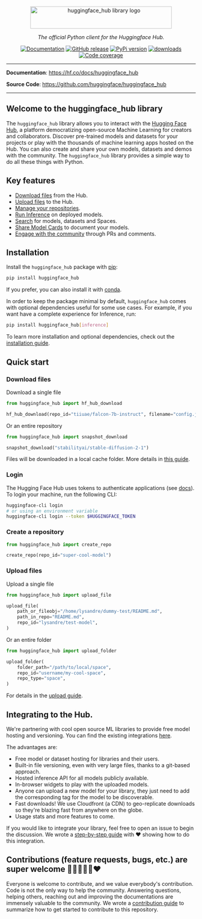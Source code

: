 <p align="center">
  <br/>
    <img alt="huggingface_hub library logo" src="https://huggingface.co/datasets/huggingface/documentation-images/raw/main/huggingface_hub.svg" width="376" height="59" style="max-width: 100%;">
  <br/>
</p>

<p align="center">
    <i>The official Python client for the Huggingface Hub.</i>
</p>

<p align="center">
    <a href="https://huggingface.co/docs/huggingface_hub/index"><img alt="Documentation" src="https://img.shields.io/website/http/huggingface.co/docs/huggingface_hub/index.svg?down_color=red&down_message=offline&up_message=online&label=doc"></a>
    <a href="https://github.com/huggingface/huggingface_hub/releases"><img alt="GitHub release" src="https://img.shields.io/github/release/huggingface/huggingface_hub.svg"></a>
    <a href="https://github.com/huggingface/huggingface_hub"><img alt="PyPi version" src="https://img.shields.io/pypi/pyversions/huggingface_hub.svg"></a>
    <a href="https://pypi.org/project/huggingface-hub"><img alt="downloads" src="https://static.pepy.tech/badge/huggingface_hub/month"></a>
    <a href="https://codecov.io/gh/huggingface/huggingface_hub"><img alt="Code coverage" src="https://codecov.io/gh/huggingface/huggingface_hub/branch/main/graph/badge.svg?token=RXP95LE2XL"></a>
</p>

---

**Documentation**: <a href="https://hf.co/docs/huggingface_hub" target="_blank">https://hf.co/docs/huggingface_hub</a>

**Source Code**: <a href="https://github.com/huggingface/huggingface_hub" target="_blank">https://github.com/huggingface/huggingface_hub</a>

---

## Welcome to the huggingface_hub library

The `huggingface_hub` library allows you to interact with the [Hugging Face Hub](https://huggingface.co/), a platform democratizing open-source Machine Learning for creators and collaborators. Discover pre-trained models and datasets for your projects or play with the thousands of machine learning apps hosted on the Hub. You can also create and share your own models, datasets and demos with the community. The `huggingface_hub` library provides a simple way to do all these things with Python.

## Key features

- [Download files](https://huggingface.co/docs/huggingface_hub/guides/download) from the Hub.
- [Upload files](https://huggingface.co/docs/huggingface_hub/guides/upload) to the Hub.
- [Manage your repositories](https://huggingface.co/docs/huggingface_hub/guides/repository).
- [Run Inference](https://huggingface.co/docs/huggingface_hub/guides/inference) on deployed models.
- [Search](https://huggingface.co/docs/huggingface_hub/guides/search) for models, datasets and Spaces.
- [Share Model Cards](https://huggingface.co/docs/huggingface_hub/main/en/guides/model-cards) to document your models.
- [Engage with the community](https://huggingface.co/docs/huggingface_hub/guides/community) through PRs and comments.

## Installation

Install the `huggingface_hub` package with [pip](https://pypi.org/project/huggingface-hub/):

```bash
pip install huggingface_hub
```

If you prefer, you can also install it with [conda](https://huggingface.co/docs/huggingface_hub/installation#install-with-conda).

In order to keep the package minimal by default, `huggingface_hub` comes with optional dependencies useful for some use cases. For example, if you want have a complete experience for Inference, run:

```bash
pip install huggingface_hub[inference]
```

To learn more installation and optional dependencies, check out the [installation guide](https://huggingface.co/docs/huggingface_hub/installation).

## Quick start

### Download files

Download a single file

```py
from huggingface_hub import hf_hub_download

hf_hub_download(repo_id="tiiuae/falcon-7b-instruct", filename="config.json")
```

Or an entire repository

```py
from huggingface_hub import snapshot_download

snapshot_download("stabilityai/stable-diffusion-2-1")
```

Files will be downloaded in a local cache folder. More details in [this guide](https://huggingface.co/docs/huggingface_hub/guides/manage-cache).

### Login

The Hugging Face Hub uses tokens to authenticate applications (see [docs](https://huggingface.co/docs/hub/security-tokens)). To login your machine, run the following CLI:

```bash
huggingface-cli login
# or using an environment variable
huggingface-cli login --token $HUGGINGFACE_TOKEN
```

### Create a repository

```py
from huggingface_hub import create_repo

create_repo(repo_id="super-cool-model")
```

### Upload files

Upload a single file

```py
from huggingface_hub import upload_file

upload_file(
    path_or_fileobj="/home/lysandre/dummy-test/README.md",
    path_in_repo="README.md",
    repo_id="lysandre/test-model",
)
```

Or an entire folder

```py
from huggingface_hub import upload_folder

upload_folder(
    folder_path="/path/to/local/space",
    repo_id="username/my-cool-space",
    repo_type="space",
)
```

For details in the [upload guide](https://huggingface.co/docs/huggingface_hub/guides/upload).

## Integrating to the Hub.

We're partnering with cool open source ML libraries to provide free model hosting and versioning. You can find the existing integrations [here](https://huggingface.co/docs/hub/libraries).

The advantages are:

- Free model or dataset hosting for libraries and their users.
- Built-in file versioning, even with very large files, thanks to a git-based approach.
- Hosted inference API for all models publicly available.
- In-browser widgets to play with the uploaded models.
- Anyone can upload a new model for your library, they just need to add the corresponding tag for the model to be discoverable.
- Fast downloads! We use Cloudfront (a CDN) to geo-replicate downloads so they're blazing fast from anywhere on the globe.
- Usage stats and more features to come.

If you would like to integrate your library, feel free to open an issue to begin the discussion. We wrote a [step-by-step guide](https://huggingface.co/docs/hub/adding-a-library) with ❤️ showing how to do this integration.

## Contributions (feature requests, bugs, etc.) are super welcome 💙💚💛💜🧡❤️

Everyone is welcome to contribute, and we value everybody's contribution. Code is not the only way to help the community.
Answering questions, helping others, reaching out and improving the documentations are immensely valuable to the community.
We wrote a [contribution guide](https://github.com/huggingface/huggingface_hub/blob/main/CONTRIBUTING.md) to summarize
how to get started to contribute to this repository.
